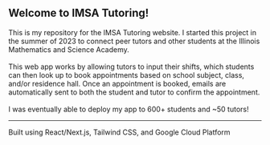 ## Welcome to IMSA Tutoring!

This is my repository for the IMSA Tutoring website. I started this project in the summer of 2023 to connect peer tutors and other students at the Illinois Mathematics and Science Academy. <br/><br/>
This web app works by allowing tutors to input their shifts, which students can then look up to book appointments based on school subject, class, and/or residence hall. Once an appointment is booked, emails are automatically sent to both the student and tutor to confirm the appointment. <br/> <br/>
I was eventually able to deploy my app to 600+ students and ~50 tutors! 

------

Built using React/Next.js, Tailwind CSS, and Google Cloud Platform
